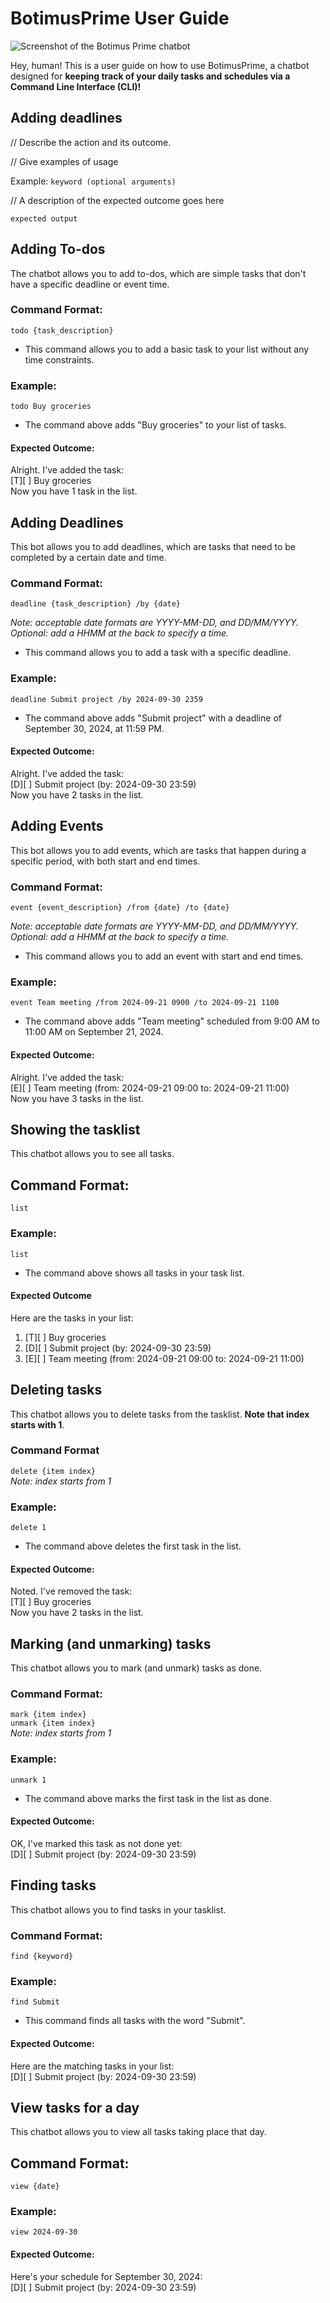 # BotimusPrime User Guide

![Screenshot of the Botimus Prime chatbot](./Ui.png)

Hey, human! This is a user guide on how to use BotimusPrime, a chatbot designed
for **keeping track of your daily tasks and schedules via a Command Line Interface (CLI)!**

## Adding deadlines

// Describe the action and its outcome.

// Give examples of usage

Example: `keyword (optional arguments)`

// A description of the expected outcome goes here

```
expected output
```

## Adding To-dos

The chatbot allows you to add to-dos, which are simple tasks that don't 
have a specific deadline or event time.

### Command Format:
`todo {task_description}`

- This command allows you to add a basic task to your list without any time constraints.

### Example:
`todo Buy groceries`

- The command above adds "Buy groceries" to your list of tasks.

#### Expected Outcome:
Alright. I've added the task:  
[T][ ] Buy groceries  
Now you have 1 task in the list.

## Adding Deadlines

This bot allows you to add deadlines, which are tasks that need to be completed by a certain date and time.

### Command Format:
`deadline {task_description} /by {date}`   

*Note: acceptable date formats are YYYY-MM-DD, and DD/MM/YYYY.  
Optional: add a HHMM at the back to specify a time.*

- This command allows you to add a task with a specific deadline.

### Example:
`deadline Submit project /by 2024-09-30 2359`

- The command above adds "Submit project" with a deadline of September 30, 2024, at 11:59 PM.

#### Expected Outcome:
Alright. I've added the task:  
[D][ ] Submit project (by: 2024-09-30 23:59)  
Now you have 2 tasks in the list.

## Adding Events

This bot allows you to add events, which are tasks that happen during a 
specific period, with both start and end times.

### Command Format:
`event {event_description} /from {date} /to {date}`  

*Note: acceptable date formats are YYYY-MM-DD, and DD/MM/YYYY.  
Optional: add a HHMM at the back to specify a time.*

- This command allows you to add an event with start and end times.

### Example:
`event Team meeting /from 2024-09-21 0900 /to 2024-09-21 1100`


- The command above adds "Team meeting" scheduled from 9:00 AM to 11:00 AM on September 21, 2024.

#### Expected Outcome:
Alright. I've added the task:  
[E][ ] Team meeting (from: 2024-09-21 09:00 to: 2024-09-21 11:00)  
Now you have 3 tasks in the list.

## Showing the tasklist

This chatbot allows you to see all tasks.

## Command Format:
`list`

### Example:
`list`

- The command above shows all tasks in your task list.

#### Expected Outcome
Here are the tasks in your list:  
1. [T][ ] Buy groceries  
2. [D][ ] Submit project (by: 2024-09-30 23:59)
3. [E][ ] Team meeting (from: 2024-09-21 09:00 to: 2024-09-21 11:00)

## Deleting tasks

This chatbot allows you to delete tasks from the tasklist. **Note that index starts with 1**.

### Command Format
`delete {item index}`  
*Note: index starts from 1*

### Example:
`delete 1`


- The command above deletes the first task in the list.

#### Expected Outcome:
Noted. I've removed the task:  
[T][ ] Buy groceries  
Now you have 2 tasks in the list.

## Marking (and unmarking) tasks

This chatbot allows you to mark (and unmark) tasks as done.

### Command Format:

`mark {item index}`  
`unmark {item index}`  
*Note: index starts from 1*

### Example:
`unmark 1`  

- The command above marks the first task in the list as done.

#### Expected Outcome:
OK, I've marked this task as not done yet:  
[D][ ] Submit project (by: 2024-09-30 23:59)  


## Finding tasks

This chatbot allows you to find tasks in your tasklist.

### Command Format:
`find {keyword}`

### Example:
`find Submit`

- This command finds all tasks with the word "Submit".

#### Expected Outcome: 
Here are the matching tasks in your list:  
[D][ ] Submit project (by: 2024-09-30 23:59)  

## View tasks for a day

This chatbot allows you to view all tasks taking place that day. 

## Command Format: 
`view {date}`

### Example:
`view 2024-09-30`


#### Expected Outcome:
Here's your schedule for September 30, 2024:  
[D][ ] Submit project (by: 2024-09-30 23:59)  


